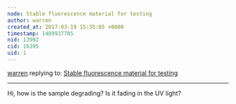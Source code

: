 ```yaml
---
node: Stable fluorescence material for testing
author: warren
created_at: 2017-03-19 15:35:05 +0000
timestamp: 1489937705
nid: 13992
cid: 16395
uid: 1
---
```




[warren](../profile/warren) replying to: [Stable fluorescence material for testing](../notes/matheues/03-08-2017/stable-fluorescence-material-for-testing)

----
Hi, how is the sample degrading? Is it fading in the UV light? 